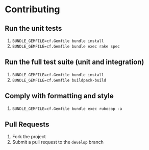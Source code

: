 # Contributing

## Run the unit tests

1. `BUNDLE_GEMFILE=cf.Gemfile bundle install`
1. `BUNDLE_GEMFILE=cf.Gemfile bundle exec rake spec`

## Run the full test suite (unit and integration)

1. `BUNDLE_GEMFILE=cf.Gemfile bundle install`
1. `BUNDLE_GEMFILE=cf.Gemfile buildpack-build`

## Comply with formatting and style

1. `BUNDLE_GEMFILE=cf.Gemfile bundle exec rubocop -a`

## Pull Requests

1. Fork the project
1. Submit a pull request to the `develop` branch

